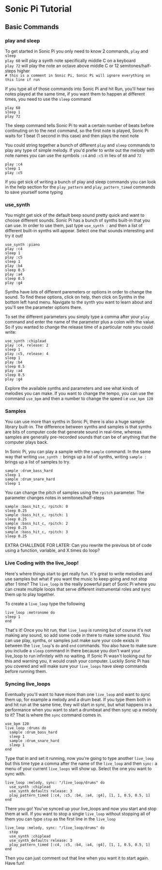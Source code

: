 # Sonic Pi Tutorial
## Basic Commands

### play and sleep
To get started in Sonic Pi you only need to know 2 commands, `play` and `sleep` \
`play 60` will play a synth note specifically middle C on a keyboard \
`play 72` will play the note an octave above middle C or 12 semitones/half-steps higher \
`# this is a comment in Sonic Pi, Sonic Pi will ignore everything on this line if run`

If you type all of those commands into Sonic Pi and hit Run, you'll hear two notes played at the same time, if you want them to happen at different times, you need to use the `sleep` command 
```
play 60
sleep 1
play 72
```
The sleep command tells Sonic Pi to wait a certain number of beats before continuting on to the next command, so the first note is played, Sonic Pi waits for 1 beat (1 second in this case) and then plays the next note 

You could string together a bunch of different `play` and `sleep` commands to play any type of simple melody. If you'd prefer to write out the melody with note names you can use the symbols `:c4` and `:c5` in lieu of `60` and `72`
```
play :c4
sleep 1
play :c5
```

If you get sick of writing a bunch of play and sleep commands you can look in the help section for the `play_pattern` and `play_pattern_timed` commands to save yourself some typing

### use_synth

You might get sick of the default beep sound pretty quick and want to choose different sounds. Sonic Pi has a bunch of synths built-in that you can use. In order to use them, just type `use_synth :` and then a list of different built-in synths will appear. Select one that sounds interesting and try it out!

```
use_synth :piano
play :c4
sleep 1
play :c5 
sleep 1
play :b4
sleep 0.5
play :a4 
sleep 0.5
play :g4
```

Synths have lots of different paremeters or options in order to change the sound. To find these options, click on help, then click on Synths in the bottom left hand menu. Navigate to the synth you want to learn about and you'll see the parameter options there.

To set the different parameters you simply type a comma after your `play` command and enter the name of the parameter plus a colon with the value. So if you wanted to change the release time of a particular note you could write:

```
use_synth :chiplead
play :c4, release: 2
sleep 1
play :c5, release: 4
sleep 1
play :b4
sleep 0.5
play :a4
sleep 0.5
play :g4
```

Explore the available synths and parameters and see what kinds of melodies you can make. If you want to change the tempo, you can use the command `use_bpm` and then a number to change the speed i.e `use_bpm 120`

### Samples

You can use more than synths in Sonic Pi, there is also a huge sample library built-in. The difference between synths and samples is that synths are bits of computer code that generate sound in real-time, whereas samples are generally pre-recorded sounds that can be of anything that the computer plays back.

In Sonic Pi, you can play a sample with the `sample` command. In the same way that writing `use_synth :` brings up a list of synths, writing `sample :` brings up a list of samples to try.
```
sample :drum_bass_hard
sleep 1
sample :drum_snare_hard
sleep 1
```
You can change the pitch of samples using the `rpitch` parameter. The parameter changes notes in semitones/half-steps

```
sample :bass_hit_c, rpitch: 0
sleep 0.25
sample :bass_hit_c, rpitch: 1
sleep 0.25
sample :bass_hit_c, rpitch: 2
sleep 0.25
sample :bass_hit_c, rpitch: 3
sleep 0.25
```

EXTRA CHALLENGE FOR LATER: Can you rewrite the previous bit of code using a function, variable, and X.times do loop?

### Live Coding with the live_loop!

Here's where things start to get really fun. It's great to write melodies and use samples but what if you want the music to keep going and not stop after 1 time? The `live_loop` is the really powerful part of Sonic Pi where you can create multiple loops that serve different instrumental roles and sync them up to play together.

To create a `live_loop` type the following
```
live_loop :metronome do
sleep 1
end
```
That's it! Once you hit run, that `live_loop` is running but of course it's not making any sound, so add some code in there to make some sound. You can use play, synths, or samples just make sure your code exists in between the `live_loop`'s `do` and `end` commands. You also have to make sure you include a `sleep` command in there because you don't want your live_loop to run infinitely with no waiting. If Sonic Pi wasn't looking out for this and warning you, it would crash your computer. Luckily Sonic Pi has you covered and will make sure your `live_loops` have sleep commands before running them.

### Syncing live_loops

Eventually you'll want to have more than one `live_loop` and want to sync them up, for example a melody and a drum beat. If you type them both in and hit run at the same time, they will start in sync, but what happens in a performance when you want to start a drumbeat and then sync up a melody to it? That is where the `sync` command comes in.
```
use_bpm 120
live_loop :drums do
  sample :drum_bass_hard
  sleep 1
  sample :drum_snare_hard
  sleep 1
end
```
Type that in and set it running, now you're going to type another `live_loop` but this time type a comma after the name of the `live_loop` and then `sync:` a menu of your current `live_loops` will show up. Select the one you want to sync with.
```
live_loop :melody, sync: "/live_loop/drums" do
  use_synth :chiplead
  use_synth_defaults release: 3
  play_pattern_timed [:c4, :c5, :b4, :a4, :g4], [1, 1, 0.5, 0.5, 1]
end
```

There you go! You've synced up your live_loops and now you start and stop them at will. If you want to stop a single `live_loop` without stopping all of them you can type `stop` as the first line in the `live_loop`
```
live_loop :melody, sync: "/live_loop/drums" do
  stop
  use_synth :chiplead
  use_synth_defaults release: 3
  play_pattern_timed [:c4, :c5, :b4, :a4, :g4], [1, 1, 0.5, 0.5, 1]
end
```
Then you can just comment out that line when you want it to start again. Have fun!
